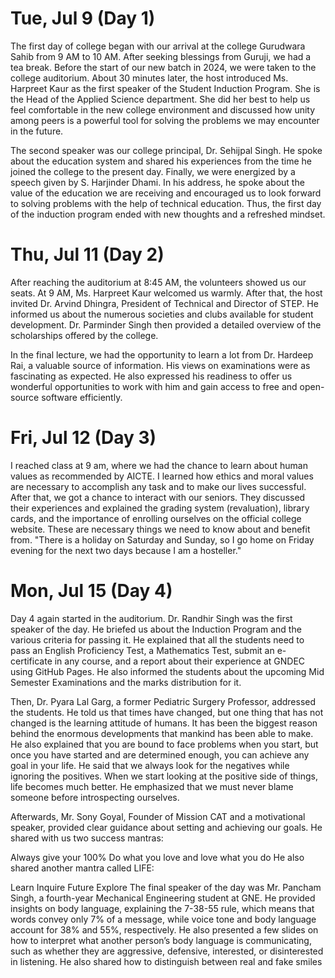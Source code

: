 # Tue, Jul 9 (Day 1) 

The first day of college began with our arrival at the college Gurudwara Sahib from 9 AM to 10 AM. After seeking blessings from Guruji, we had a tea break. Before the start of our new batch in 2024, we were taken to the college auditorium. About 30 minutes later, the host introduced Ms. Harpreet Kaur as the first speaker of the Student Induction Program. She is the Head of the Applied Science department. She did her best to help us feel comfortable in the new college environment and discussed how unity among peers is a powerful tool for solving the problems we may encounter in the future.

The second speaker was our college principal, Dr. Sehijpal Singh. He spoke about the education system and shared his experiences from the time he joined the college to the present day. Finally, we were energized by a speech given by S. Harjinder Dhami. In his address, he spoke about the value of the education we are receiving and encouraged us to look forward to solving problems with the help of technical education. Thus, the first day of the induction program ended with new thoughts and a refreshed mindset.


# Thu, Jul 11 (Day 2) 


After reaching the auditorium at 8:45 AM, the volunteers showed us our seats. At 9 AM, Ms. Harpreet Kaur welcomed us warmly. After that, the host invited Dr. Arvind Dhingra, President of Technical and Director of STEP. He informed us about the numerous societies and clubs available for student development. Dr. Parminder Singh then provided a detailed overview of the scholarships offered by the college.

In the final lecture, we had the opportunity to learn a lot from Dr. Hardeep Rai, a valuable source of information. His views on examinations were as fascinating as expected. He also expressed his readiness to offer us wonderful opportunities to work with him and gain access to free and open-source software efficiently.


# Fri, Jul 12 (Day 3) 

I reached class at 9 am, where we had the chance to learn about human values as recommended by AICTE. I learned how ethics and moral values are necessary to accomplish any task and to make our lives successful. After that, we got a chance to interact with our seniors. They discussed their experiences and explained the grading system (revaluation), library cards, and the importance of enrolling ourselves on the official college website. These are necessary things we need to know about and benefit from. "There is a holiday on Saturday and Sunday, so I go home on Friday evening for the next two days because I am a hosteller."


# Mon, Jul 15 (Day 4) 

Day 4 again started in the auditorium. Dr. Randhir Singh was the first speaker of the day. He briefed us about the Induction Program and the various criteria for passing it. He explained that all the students need to pass an English Proficiency Test, a Mathematics Test, submit an e-certificate in any course, and a report about their experience at GNDEC using GitHub Pages. He also informed the students about the upcoming Mid Semester Examinations and the marks distribution for it.

Then, Dr. Pyara Lal Garg, a former Pediatric Surgery Professor, addressed the students. He told us that times have changed, but one thing that has not changed is the learning attitude of humans. It has been the biggest reason behind the enormous developments that mankind has been able to make. He also explained that you are bound to face problems when you start, but once you have started and are determined enough, you can achieve any goal in your life. He said that we always look for the negatives while ignoring the positives. When we start looking at the positive side of things, life becomes much better. He emphasized that we must never blame someone before introspecting ourselves.

Afterwards, Mr. Sony Goyal, Founder of Mission CAT and a motivational speaker, provided clear guidance about setting and achieving our goals. He shared with us two success mantras:

Always give your 100%
Do what you love and love what you do
He also shared another mantra called LIFE:

Learn
Inquire
Future
Explore
The final speaker of the day was Mr. Pancham Singh, a fourth-year Mechanical Engineering student at GNE. He provided insights on body language, explaining the 7-38-55 rule, which means that words convey only 7% of a message, while voice tone and body language account for 38% and 55%, respectively. He also presented a few slides on how to interpret what another person’s body language is communicating, such as whether they are aggressive, defensive, interested, or disinterested in listening. He also shared how to distinguish between real and fake smiles








